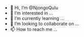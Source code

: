 - 👋 Hi, I’m @NjongoQulu
- 👀 I’m interested in ...
- 🌱 I’m currently learning ...
- 💞️ I’m looking to collaborate on ...
- 📫 How to reach me ...

<!---
NjongoQulu/NjongoQulu is a ✨ special ✨ repository because its `README.md` (this file) appears on your GitHub profile.
You can click the Preview link to take a look at your changes.
--->
